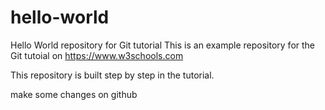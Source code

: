 # hello-world
Hello World repository for Git tutorial
This is an example repository for the Git tutoial on https://www.w3schools.com

This repository is built step by step in the tutorial.

make some changes on github

